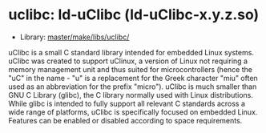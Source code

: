 # uclibc: ld-uClibc (ld-uClibc-x.y.z.so)
 - Library: [master/make/libs/uclibc/](https://github.com/Freetz-NG/freetz-ng/tree/master/make/libs/uclibc/)

uClibc is a small C standard library intended for embedded Linux systems. uClibc was created to support uClinux, a version of Linux not requiring a memory management unit and thus suited for microcontrollers (hence the "uC" in the name - "u" is a replacement for the Greek character "miu" often used as an abbreviation for the prefix "micro"). uClibc is much smaller than GNU C Library (glibc), the C library normally used with Linux distributions. While glibc is intended to fully support all relevant C standards across a wide range of platforms, uClibc is specifically focused on embedded Linux. Features can be enabled or disabled according to space requirements.

